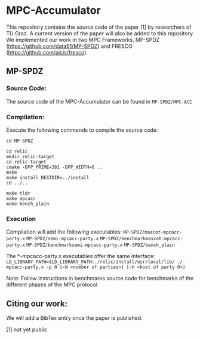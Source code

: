 # MPC-Accumulator

This repository contains the source code of the paper [1] by researchers of TU Graz. A current version of the paper will also be added to this repository. We implemented our work in two MPC Frameworks, MP-SPDZ (https://github.com/data61/MP-SPDZ) and FRESCO (https://github.com/aicis/fresco).

## MP-SPDZ

### Source Code:
The source code of the MPC-Accumulator can be found in `MP-SPDZ/MPC-ACC`

### Compilation:
Execute the following commands to compile the source code:
```
cd MP-SPDZ

cd relic
mkdir relic-target
cd relic-target
cmake -DFP_PRIME=381 -DFP_WIDTH=6 ..
make
make install DESTDIR=../install
cd ../..

make tldr
make mpcacc
make bench_plain
```

### Execution
Compilation will add the following executables:
`MP-SPDZ/mascot-mpcacc-party.x`
`MP-SPDZ/semi-mpcacc-party.x`
`MP-SPDZ/benchmarkmascot-mpcacc-party.x`
`MP-SPDZ/benchmarksemi-mpcacc-party.x`
`MP-SPDZ/bench_plain`

The *-mpcacc-party.x executables offer the same interface:
`LD_LIBRARY_PATH=$LD_LIBRARY_PATH:./relic/install/usr/local/lib/ ./-mpcacc-party.x -p 0 [-N <number of parties>] [-h <host of party 0>]`

Note: Follow instructions in benchmarks source code for benchmarks of the different phases of the MPC protocol

## Citing our work:
We will add a BibTex entry once the paper is published.


[1] not yet public
